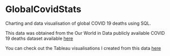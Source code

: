 # GlobalCovidStats
Charting and data visualisation of global COVID 19 deaths using SQL. 

This data was obtained from the Our World in Data publicly available COVID 19 deaths dataset available [here](https://ourworldindata.org/covid-deaths)

You can check out the Tableau visualisations I created from this data [here](https://public.tableau.com/app/profile/ashleigh.eaves)
